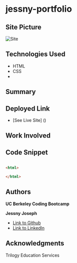 # jessny-portfolio

## Site Picture
![Site]()

## Technologies Used

* HTML
* CSS
* 

## Summary


## Deployed Link

* [See Live Site] ()

## Work Involved


 ## Code Snippet
 ```html

```

```html
<html>

</html>
```


## Authors
**UC Berkeley Coding Bootcamp**

**Jessny Joseph** 
- [Link to Github](https://github.com/jessnyj)
- [Link to LinkedIn](https://www.linkedin.com/in/jessny-joseph-361515201)



## Acknowledgments
Trilogy Education Services
